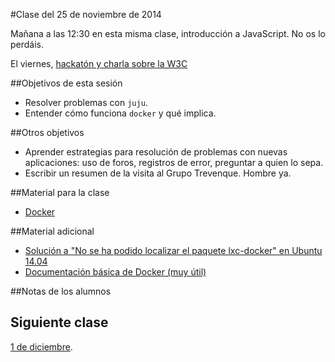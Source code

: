 #Clase del 25 de noviembre de 2014

Mañana a las 12:30 en esta misma clase, introducción a JavaScript. No os lo perdáis.

El viernes, [hackatón y charla sobre la W3C](http://osl.ugr.es)

##Objetivos de esta sesión

* Resolver problemas con `juju`.
* Entender cómo funciona `docker` y qué implica.

##Otros objetivos

* Aprender estrategias para resolución de problemas con nuevas aplicaciones: uso de foros, registros de error, preguntar a quien lo sepa.
* Escribir un resumen de la visita al Grupo Trevenque. Hombre ya.

##Material para la clase

* [Docker](http://jj.github.io/IV/documentos/temas/Contenedores#gestin-de-contenedores-con-docker)

##Material adicional
* [Solución a "No se ha podido localizar el paquete lxc-docker" en Ubuntu 14.04](http://www.liquidweb.com/kb/how-to-install-docker-on-ubuntu-14-04-lts/)
* [Documentación básica de Docker (muy útil)](https://docs.docker.com/articles/basics/)

##Notas de los alumnos


## Siguiente clase

[1 de diciembre](20.md).
